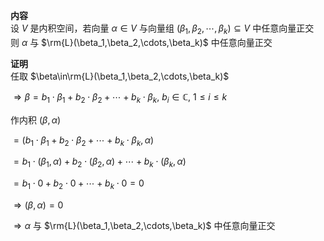 **内容**  
设 $V$ 是内积空间，若向量 $\alpha\in V$ 与向量组 $(\beta_1,\beta_2,\cdots,\beta_k)\subseteq V$ 中任意向量正交  
则 $\alpha$ 与 $\rm{L}(\beta_1,\beta_2,\cdots,\beta_k)$ 中任意向量正交  
  
**证明**  
任取 $\beta\in\rm{L}(\beta_1,\beta_2,\cdots,\beta_k)$  
  
 $\Rightarrow\beta=b_1\cdot\beta_1+b_2\cdot\beta_2+\cdots+b_k\cdot\beta_k,\ b_i\in\mathbb{C},\ 1\le i\le k$  
  
作内积  $(\beta,\alpha)$  
  
 $=(b_1\cdot\beta_1+b_2\cdot\beta_2+\cdots+b_k\cdot\beta_k,\alpha)$  
  
 $=b_1\cdot(\beta_1,\alpha)+b_2\cdot(\beta_2,\alpha)+\cdots+b_k\cdot(\beta_k,\alpha)$  
  
 $=b_1\cdot0+b_2\cdot0+\cdots+b_k\cdot0=0$  
  
 $\Rightarrow(\beta,\alpha)=0$  
  
 $\Rightarrow\alpha$ 与 $\rm{L}(\beta_1,\beta_2,\cdots,\beta_k)$ 中任意向量正交  
